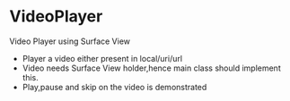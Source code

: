 # VideoPlayer
Video Player using Surface View 
* Player a video either present in local/uri/url 
* Video needs Surface View holder,hence main class should implement this.
* Play,pause and skip on the video is demonstrated
